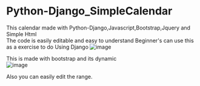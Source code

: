 # Python-Django_SimpleCalendar
This calendar made with Python-Django,Javascript,Bootstrap,Jquery and Simple Html
<br>
The code is easily editable and easy to understand 
Beginner's can use this as a exercise to do
Using Django
![image](https://user-images.githubusercontent.com/73699937/187067864-2d046da3-f4db-444e-9f10-26061c8be9f6.png)

This is made with bootstrap and its dynamic 
<br>
![image](https://user-images.githubusercontent.com/73699937/187067903-2b852072-0f32-4eb7-b61c-40ddb3294ff8.png)

Also you can easily edit the range.

